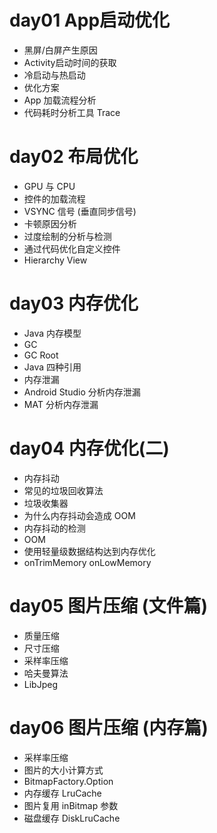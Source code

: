 # day01 App启动优化 #
- 黑屏/白屏产生原因
- Activity启动时间的获取
- 冷启动与热启动
- 优化方案
- App 加载流程分析
- 代码耗时分析工具 Trace

# day02 布局优化
- GPU 与 CPU
- 控件的加载流程
- VSYNC 信号 (垂直同步信号)
- 卡顿原因分析
- 过度绘制的分析与检测
- 通过代码优化自定义控件
- Hierarchy View

# day03 内存优化
- Java 内存模型
- GC
- GC Root
- Java 四种引用
- 内存泄漏
- Android Studio 分析内存泄漏
- MAT 分析内存泄漏

# day04 内存优化(二) #
- 内存抖动
- 常见的垃圾回收算法
- 垃圾收集器
- 为什么内存抖动会造成 OOM
- 内存抖动的检测
- OOM
- 使用轻量级数据结构达到内存优化
- onTrimMemory onLowMemory

# day05 图片压缩 (文件篇)
- 质量压缩
- 尺寸压缩
- 采样率压缩
- 哈夫曼算法
- LibJpeg

# day06 图片压缩 (内存篇)

- 采样率压缩
- 图片的大小计算方式
- BitmapFactory.Option
- 内存缓存 LruCache
- 图片复用 inBitmap 参数
- 磁盘缓存 DiskLruCache